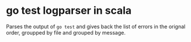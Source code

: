 # go test logparser in scala

Parses the output of `go test` and gives back the list of errors in the orignal order, groupped by file and grouped by message.
